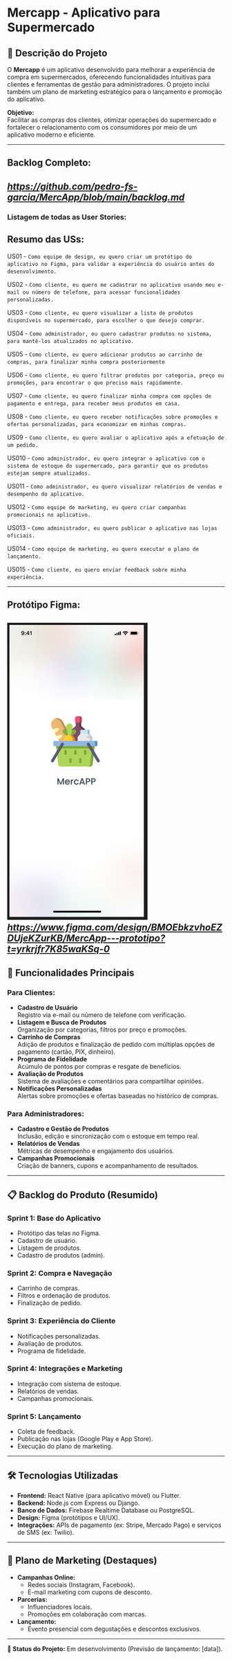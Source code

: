 # Mercapp - Aplicativo para Supermercado

## 📌 Descrição do Projeto
O **Mercapp** é um aplicativo desenvolvido para melhorar a experiência de compra em supermercados, oferecendo funcionalidades intuitivas para clientes e ferramentas de gestão para administradores. O projeto inclui também um plano de marketing estratégico para o lançamento e promoção do aplicativo.

**Objetivo:**  
Facilitar as compras dos clientes, otimizar operações do supermercado e fortalecer o relacionamento com os consumidores por meio de um aplicativo moderno e eficiente.

---

## Backlog Completo:
*https://github.com/pedro-fs-garcia/MercApp/blob/main/backlog.md*
---
### Listagem de todas as User Stories:
## Resumo das USs:

US01 - `Como equipe de design, eu quero criar um protótipo do aplicativo no Figma, para validar a experiência do usuário antes do desenvolvimento.`   

US02 - `Como cliente, eu quero me cadastrar no aplicativo usando meu e-mail ou número de telefone, para acessar funcionalidades personalizadas.`  

US03 - `Como cliente, eu quero visualizar a lista de produtos disponíveis no supermercado, para escolher o que desejo comprar.`  

US04 - `Como administrador, eu quero cadastrar produtos no sistema, para mantê-los atualizados no aplicativo.`  

US05 - `Como cliente, eu quero adicionar produtos ao carrinho de compras, para finalizar minha compra posteriormente`  

US06 - `Como cliente, eu quero filtrar produtos por categoria, preço ou promoções, para encontrar o que preciso mais rapidamente.`  

US07 - `Como cliente, eu quero finalizar minha compra com opções de pagamento e entrega, para receber meus produtos em casa.`  

US08 - `Como cliente, eu quero receber notificações sobre promoções e ofertas personalizadas, para economizar em minhas compras.`  

US09 - `Como cliente, eu quero avaliar o aplicativo após a efetuação de um pedido.`  

US010 - `Como administrador, eu quero integrar o aplicativo com o sistema de estoque do supermercado, para garantir que os produtos estejam sempre atualizados.`  

US011 - `Como administrador, eu quero visualizar relatórios de vendas e desempenho do aplicativo.`  

US012 - `Como equipe de marketing, eu quero criar campanhas promocionais no aplicativo.`  

US013 - `Como administrador, eu quero publicar o aplicativo nas lojas oficiais.`  

US014 - `Como equipe de marketing, eu quero executar o plano de lançamento.`  

US015 - `Como cliente, eu quero enviar feedback sobre minha experiência.`  

---

## Protótipo Figma:
[![Texto alternativo](logo.PNG)](https://www.figma.com/design/BMOEbkzvhoEZDUjeKZurKB/MercApp---prototipo?t=yrkrjfr7K85waKSq-0)
*https://www.figma.com/design/BMOEbkzvhoEZDUjeKZurKB/MercApp---prototipo?t=yrkrjfr7K85waKSq-0*
---
## 🚀 Funcionalidades Principais

### Para Clientes:
- **Cadastro de Usuário**  
  Registro via e-mail ou número de telefone com verificação.  
- **Listagem e Busca de Produtos**  
  Organização por categorias, filtros por preço e promoções.  
- **Carrinho de Compras**  
  Adição de produtos e finalização de pedido com múltiplas opções de pagamento (cartão, PIX, dinheiro).  
- **Programa de Fidelidade**  
  Acúmulo de pontos por compras e resgate de benefícios.  
- **Avaliação de Produtos**  
  Sistema de avaliações e comentários para compartilhar opiniões.  
- **Notificações Personalizadas**  
  Alertas sobre promoções e ofertas baseadas no histórico de compras.  

### Para Administradores:
- **Cadastro e Gestão de Produtos**  
  Inclusão, edição e sincronização com o estoque em tempo real.  
- **Relatórios de Vendas**  
  Métricas de desempenho e engajamento dos usuários.  
- **Campanhas Promocionais**  
  Criação de banners, cupons e acompanhamento de resultados.  

---

## 📋 Backlog do Produto (Resumido)

### Sprint 1: Base do Aplicativo
- Protótipo das telas no Figma.
- Cadastro de usuário.
- Listagem de produtos.
- Cadastro de produtos (admin).

### Sprint 2: Compra e Navegação
- Carrinho de compras.
- Filtros e ordenação de produtos.
- Finalização de pedido.

### Sprint 3: Experiência do Cliente
- Notificações personalizadas.
- Avaliação de produtos.
- Programa de fidelidade.

### Sprint 4: Integrações e Marketing
- Integração com sistema de estoque.
- Relatórios de vendas.
- Campanhas promocionais.

### Sprint 5: Lançamento
- Coleta de feedback.
- Publicação nas lojas (Google Play e App Store).
- Execução do plano de marketing.

---

## 🛠 Tecnologias Utilizadas
- **Frontend:** React Native (para aplicativo móvel) ou Flutter.  
- **Backend:** Node.js com Express ou Django.  
- **Banco de Dados:** Firebase Realtime Database ou PostgreSQL.  
- **Design:** Figma (protótipos e UI/UX).  
- **Integrações:** APIs de pagamento (ex: Stripe, Mercado Pago) e serviços de SMS (ex: Twilio).  

---

## 📅 Plano de Marketing (Destaques)
- **Campanhas Online:**  
  - Redes sociais (Instagram, Facebook).  
  - E-mail marketing com cupons de desconto.  
- **Parcerias:**  
  - Influenciadores locais.  
  - Promoções em colaboração com marcas.  
- **Lançamento:**  
  - Evento presencial com degustações e descontos exclusivos.  

---

**📌 Status do Projeto:** Em desenvolvimento (Previsão de lançamento: [data]).  
